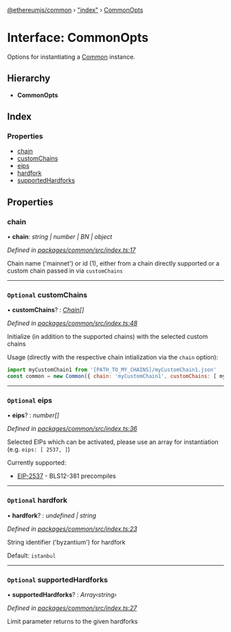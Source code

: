[@ethereumjs/common](../README.md) › ["index"](../modules/_index_.md) › [CommonOpts](_index_.commonopts.md)

# Interface: CommonOpts

Options for instantiating a [Common](../classes/_index_.common.md) instance.

## Hierarchy

* **CommonOpts**

## Index

### Properties

* [chain](_index_.commonopts.md#chain)
* [customChains](_index_.commonopts.md#optional-customchains)
* [eips](_index_.commonopts.md#optional-eips)
* [hardfork](_index_.commonopts.md#optional-hardfork)
* [supportedHardforks](_index_.commonopts.md#optional-supportedhardforks)

## Properties

###  chain

• **chain**: *string | number | BN | object*

*Defined in [packages/common/src/index.ts:17](https://github.com/ethereumjs/ethereumjs-monorepo/blob/master/packages/common/src/index.ts#L17)*

Chain name ('mainnet') or id (1), either from a chain directly supported
or a custom chain passed in via `customChains`

___

### `Optional` customChains

• **customChains**? : *[Chain](_types_.chain.md)[]*

*Defined in [packages/common/src/index.ts:48](https://github.com/ethereumjs/ethereumjs-monorepo/blob/master/packages/common/src/index.ts#L48)*

Initialize (in addition to the supported chains) with the selected
custom chains

Usage (directly with the respective chain intialization via the `chain` option):

```javascript
import myCustomChain1 from '[PATH_TO_MY_CHAINS]/myCustomChain1.json'
const common = new Common({ chain: 'myCustomChain1', customChains: [ myCustomChain1 ]})
```

___

### `Optional` eips

• **eips**? : *number[]*

*Defined in [packages/common/src/index.ts:36](https://github.com/ethereumjs/ethereumjs-monorepo/blob/master/packages/common/src/index.ts#L36)*

Selected EIPs which can be activated, please use an array for instantiation
(e.g. `eips: [ 2537, ]`)

Currently supported:

- [EIP-2537](https://eips.ethereum.org/EIPS/eip-2537) - BLS12-381 precompiles

___

### `Optional` hardfork

• **hardfork**? : *undefined | string*

*Defined in [packages/common/src/index.ts:23](https://github.com/ethereumjs/ethereumjs-monorepo/blob/master/packages/common/src/index.ts#L23)*

String identifier ('byzantium') for hardfork

Default: `istanbul`

___

### `Optional` supportedHardforks

• **supportedHardforks**? : *Array‹string›*

*Defined in [packages/common/src/index.ts:27](https://github.com/ethereumjs/ethereumjs-monorepo/blob/master/packages/common/src/index.ts#L27)*

Limit parameter returns to the given hardforks
